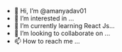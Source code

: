 - 👋 Hi, I’m @amanyadav01
- 👀 I’m interested in ...
- 🌱 I’m currently learning React Js...
- 💞️ I’m looking to collaborate on ...
- 📫 How to reach me ...

<!---
amanyadav01/amanyadav01 is a ✨ special ✨ repository because its `README.md` (this file) appears on your GitHub profile.
You can click the Preview link to take a look at your changes.
--->
